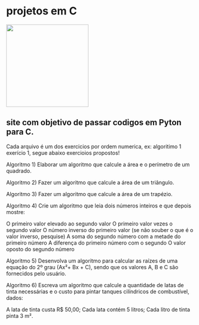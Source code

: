 # projetos em C

<img src="https://http2.mlstatic.com/D_NQ_NP_918892-MLB46195380165_052021-O.jpg" width=220>

## site com objetivo de passar codigos em Pyton para C.

Cada arquivo é um dos exercicios por ordem numerica, ex: algoritimo 1 exerício 1, segue abaixo exercioios propostos!

Algoritmo 1) Elaborar um algoritmo que calcule a área e o perímetro de um quadrado.

Algoritmo 2) Fazer um algoritmo que calcule a área de um triângulo.

Algoritmo 3) Fazer um algoritmo que calcule a área de um trapézio.

Algoritmo 4) Crie um algoritmo que leia dois números inteiros e que depois mostre:

O primeiro valor elevado ao segundo valor
O primeiro valor vezes o segundo valor
O número inverso do primeiro valor (se não souber o que é o valor inverso, pesquise)
A soma do segundo número com a metade do primeiro número
A diferença do primeiro número com o segundo
O valor oposto do segundo número

Algoritmo 5) Desenvolva um algoritmo para calcular as raízes de uma equação do 2º grau (Ax²+ Bx + C), sendo que os valores A, B e C são fornecidos pelo usuário.

Algoritmo 6) Escreva um algoritmo que calcule a quantidade de latas de tinta necessárias e o custo para pintar tanques cilíndricos de combustível, dados:

A lata de tinta custa R$ 50,00;
Cada lata contém 5 litros;
Cada litro de tinta pinta 3 m².
